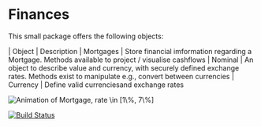 # Finances

This small package offers the following objects:

| Object    |   Description
| Mortgages |   Store financial imformation regarding a Mortgage. Methods available to project / visualise cashflows
| Nominal   |   An object to describe value and currency, with securely defined exchange rates. Methods exist to manipulate e.g., convert between currencies
| Currency  |   Define valid currenciesand exchange rates

![Animation of Mortgage, rate $\in [1\%, 7\%]$](https://raw.githubusercontent.com/Jean-Luc314/Finances.jl/blob/main/Example%20Animations/Mortgage%20against%20rate.gif)


[![Build Status](https://github.com/Jean-Luc314/Finances.jl/actions/workflows/CI.yml/badge.svg?branch=main)](https://github.com/Jean-Luc314/Finances.jl/actions/workflows/CI.yml?query=branch%3Amain)
